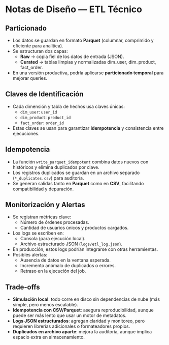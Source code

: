 # Notas de Diseño — ETL Técnico

## Particionado
- Los datos se guardan en formato **Parquet** (columnar, comprimido y eficiente para analítica).
- Se estructuran dos capas:
  - **Raw** → copia fiel de los datos de entrada (JSON).
  - **Curated** → tablas limpias y normalizadas dim_user, dim_product, fact_order.
- En una versión productiva, podría aplicarse **particionado temporal**  para mejorar queries.

## Claves de Identificación
- Cada dimensión y tabla de hechos usa claves únicas:
  - `dim_user`: `user_id`
  - `dim_product`: `product_id`
  - `fact_order`: `order_id`
- Estas claves se usan para garantizar **idempotencia** y consistencia entre ejecuciones.

## Idempotencia
- La función `write_parquet_idempotent` combina datos nuevos con históricos y elimina duplicados por clave.
- Los registros duplicados se guardan en un archivo separado (`*_duplicates.csv`) para auditoría.
- Se generan salidas tanto en **Parquet** como en **CSV**, facilitando compatibilidad y depuración.

## Monitorización y Alertas
- Se registran métricas clave:
  - Número de órdenes procesadas.
  - Cantidad de usuarios únicos y productos cargados.
- Los logs se escriben en:
  - Consola (para ejecución local).
  - Archivo estructurado JSON (`logs/etl_log.json`).
- En producción, estos logs podrían integrarse con otras herramientas.
- Posibles alertas:
  - Ausencia de datos en la ventana esperada.
  - Incremento anómalo de duplicados o errores.
  - Retraso en la ejecución del job.

## Trade-offs
- **Simulación local**: todo corre en disco sin dependencias de nube (más simple, pero menos escalable).
- **Idempotencia con CSV/Parquet**: asegura reproducibilidad, aunque puede ser más lento que usar un motor de metadatos.
- **Logs JSON estructurados**: agregan claridad y monitoreo, pero requieren librerías adicionales o formateadores propios.
- **Duplicados en archivo aparte**: mejora la auditoría, aunque implica espacio extra en almacenamiento.
